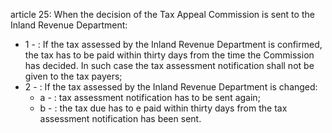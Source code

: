 article 25: 
When the decision of the Tax Appeal Commission is sent to the Inland Revenue Department: 
<ul>
			<li>1 - : If the tax assessed by the Inland Revenue Department is confirmed, the tax has to be paid within thirty days from the time the Commission has decided. In such case the tax assessment notification shall not be given to the tax payers; <ul>
			</ul></li>			<li>2 - : If the tax assessed by the Inland Revenue Department is changed: <ul>
						<li>a - : tax assessment notification has to be sent again; <ul>
						</ul></li>						<li>b - : the tax due has to e paid within thirty days from the tax assessment notification has been sent. <ul>
						</ul></li>			</ul></li></ul>